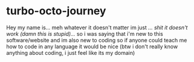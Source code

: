 # turbo-octo-journey

Hey my name is... meh whatever it doesn't matter im just <em> ... shit it doesn't work 
  (damn this is stupid)...</em> so i was saying that i'm new to this software/website and im also
  new to coding so if anyone could teach me how to code in any language it would be nice (btw i don't really know anything about coding,
  i just feel like its my domain)
